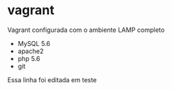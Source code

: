# vagrant

Vagrant configurada com o ambiente LAMP completo

- MySQL 5.6
- apache2
- php 5.6
- git

Essa linha foi editada em teste